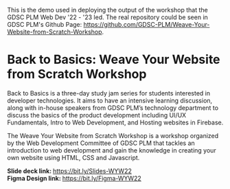 This is the demo used in deploying the output of the workshop that the GDSC PLM Web Dev '22 - '23 led. The real repository could be seen in GDSC PLM's Github Page: https://github.com/GDSC-PLM/Weave-Your-Website-from-Scratch-Workshop.

# Back to Basics: Weave Your Website from Scratch Workshop

Back to Basics is a three-day study jam series for students interested in developer technologies. It aims to have an intensive learning discussion, along with in-house speakers from GDSC PLM’s technology department to discuss the basics of the product development including UI/UX Fundamentals, Intro to Web Development, and Hosting websites in Firebase. <br />

The Weave Your Website from Scratch Workshop is a workshop organized by the Web Development Committee of GDSC PLM that tackles an introduction to web development and gain the knowledge in creating your own website using HTML, CSS and Javascript. <br />

<b>Slide deck link: </b>https://bit.ly/Slides-WYW22 <br />
<b>Figma Design link: </b>https://bit.ly/Figma-WYW22
